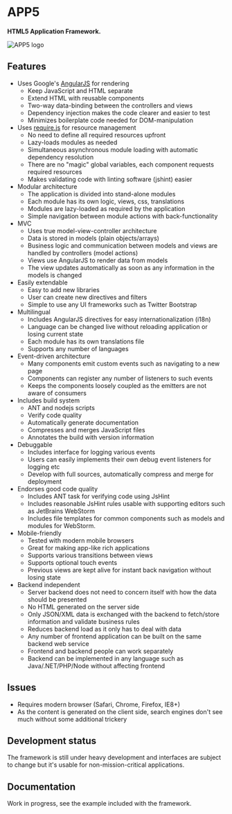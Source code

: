 APP5
====

**HTML5 Application Framework.**

![APP5 logo](https://raw.github.com/kallaspriit/APP5/master/assets/logo-doc.png "APP5")

Features
--------
* Uses Google's [AngularJS](http://angularjs.org/) for rendering
	* Keep JavaScript and HTML separate
	* Extend HTML with reusable components
	* Two-way data-binding between the controllers and views
	* Dependency injection makes the code clearer and easier to test
	* Minimizes boilerplate code needed for DOM-manipulation
* Uses [require.js](http://requirejs.org/) for resource management
	* No need to define all required resources upfront
	* Lazy-loads modules as needed
	* Simultaneous asynchronous module loading with automatic dependency resolution
	* There are no "magic" global variables, each component requests required resources
	* Makes validating code with linting software (jshint) easier
* Modular architecture
	* The application is divided into stand-alone modules
	* Each module has its own logic, views, css, translations
	* Modules are lazy-loaded as required by the application
	* Simple navigation between module actions with back-functionality
* MVC
	* Uses true model-view-controller architecture
	* Data is stored in models (plain objects/arrays)
	* Business logic and communication between models and views are handled by controllers (model actions)
	* Views use AngularJS to render data from models
	* The view updates automatically as soon as any information in the models is changed
* Easily extendable
	* Easy to add new libraries
	* User can create new directives and filters
	* Simple to use any UI frameworks such as Twitter Bootstrap
* Multilingual
	* Includes AngularJS directives for easy internationalization (i18n)
	* Language can be changed live without reloading application or losing current state
	* Each module has its own translations file
	* Supports any number of languages
* Event-driven architecture
	* Many components emit custom events such as navigating to a new page
	* Components can register any number of listeners to such events
	* Keeps the components loosely coupled as the emitters are not aware of consumers
* Includes build system
	* ANT and nodejs scripts
	* Verify code quality
	* Automatically generate documentation
	* Compresses and merges JavaScript files
	* Annotates the build with version information
* Debuggable
	* Includes interface for logging various events
	* Users can easily implements their own debug event listeners for logging etc
	* Develop with full sources, automatically compress and merge for deployment
* Endorses good code quality
	* Includes ANT task for verifying code using JsHint
	* Includes reasonable JsHint rules usable with supporting editors such as JetBrains WebStorm
	* Includes file templates for common components such as models and modules for WebStorm.
* Mobile-friendly
	* Tested with modern mobile browsers
	* Great for making app-like rich applications
	* Supports various transitions between views
	* Supports optional touch events
	* Previous views are kept alive for instant back navigation without losing state
* Backend independent
	* Server backend does not need to concern itself with how the data should be presented
	* No HTML generated on the server side
	* Only JSON/XML data is exchanged with the backend to fetch/store information and validate business rules
	* Reduces backend load as it only has to deal with data
	* Any number of frontend application can be built on the same backend web service
	* Frontend and backend people can work separately
	* Backend can be implemented in any language such as Java/.NET/PHP/Node without affecting frontend

Issues
------
* Requires modern browser (Safari, Chrome, Firefox, IE8+)
* As the content is generated on the client side, search engines don't see much without some additional trickery

Development status
------------------
The framework is still under heavy development and interfaces are subject to change but it's usable for non-mission-critical applications.

Documentation
-------------
Work in progress, see the example included with the framework.